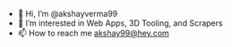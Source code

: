 - 👋 Hi, I’m @akshayverma99
- 👀 I’m interested in Web Apps, 3D Tooling, and Scrapers
- 📫 How to reach me akshay99@hey.com

<!---
akshayverma99/akshayverma99 is a ✨ special ✨ repository because its `README.md` (this file) appears on your GitHub profile.
You can click the Preview link to take a look at your changes.
--->
